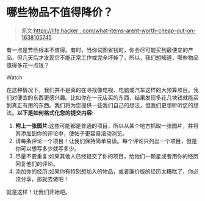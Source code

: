 # 哪些物品不值得降价？

> 原文:[https://life hacker . com/what-items-arent-worth-cheap-out-on-1638105745](https://lifehacker.com/what-items-arent-worth-cheaping-out-on-1638105745)

有一点是节俭根本不值得。有时，当你试图省钱时，你会尽可能买到最便宜的产品，但几天后才发现它不能正常工作或完全坏掉了。所以，我们想知道，哪些物品值得多花一点钱？

Watch

在这种情况下，我们并不是真的在寻找像电视、电脑或汽车这样的大预算项目。我们对便宜的东西更感兴趣。比如你在一元店买的东西，结果发现多花几块钱就能买到真正有用的东西。我们将为您提供一些我们自己的想法，但我们更想听听您的想法。**以下是如何格式化您的提交内容**:

1.  **附上一张图片**:这些可能都是普通的项目，所以从某个地方抓取一张图片，并将其添加到你的评论中，使帖子更容易滚动浏览。
2.  请每条评论一个项目！让我们保持简单易读。每个评论只列出一个项目，但是你可以想写多少就写多少。
3.  尽量不要重复:如果其他人已经提交了你的项目，给他们一颗星或者用你的经历回复他们的评论。
4.  添加你的经历:如果你有特别想加入的物品，或者廉价版的经历太糟糕了，你必须分享，那就去做吧！

就是这样！让我们开始吧。